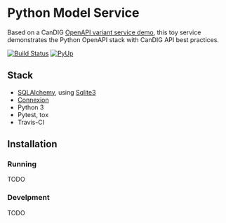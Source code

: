 # Python Model Service

Based on a CanDIG [OpenAPI variant service demo](https://github.com/CanDIG/openapi_calls_example), this toy service demonstrates the Python OpenAPI stack with CanDIG API best practices.

[![Build Status](https://travis-ci.org/CanDIG/python_model_service.svg?branch=master)](https://travis-ci.org/CanDIG/python_model_service)
[![PyUp](https://pyup.io/repos/github/CanDIG/python_model_service/shield.svg)](https://pyup.io/repos/github/CanDIG/python_model_service/)

## Stack

- [SQLAlchemy](http://sqlalchemy.org), using [Sqlite3](https://www.sqlite.org/index.html)
- [Connexion](https://github.com/zalando/connexion)
- Python 3
- Pytest, tox
- Travis-CI

## Installation

### Running

TODO

### Develpment

TODO
